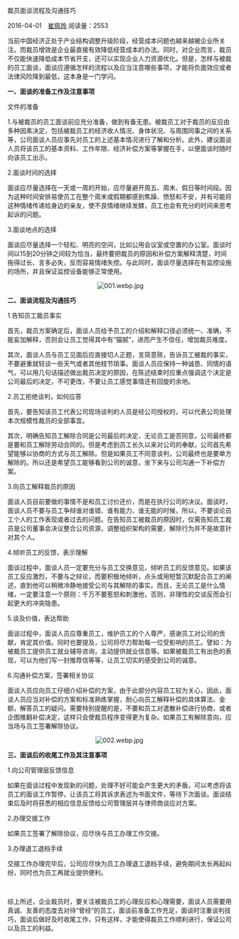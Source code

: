 <div class="news_title">
                        <p>裁员面谈流程及沟通技巧</p>
                        <span>2016-04-01　<a href="lawer_show.aspx?PageCheck=NoLeft_Lawer&amp;Lan=CN&amp;lawerKeyID=00000000000000000377&amp;MenuID=00000000000000000004">崔佩玲</a>
</span>
                        <span>   阅读量：2553</span>
                    </div>
<div class="news_content">
                        <p>当前中国经济正处于产业结构调整升级阶段，经营成本问题也越来越被企业所关注。而裁员增效是企业最直接有效降低经营成本的办法。同时，对企业而言，裁员不仅能快速降低成本节省开支，还可以实现企业人力资源优化。但是，怎样与被裁的员工面谈，面谈应遵循怎样的流程以及应当注意哪些事项，才能将负面效应或者法律风险降到最低，这本身是一门学问。<br></p><p><strong>一、面谈的准备工作及注意事项</strong></p><p>文件的准备</p><p>1.与被裁员的员工面谈前应充分准备，做到有备无患。被裁员工对于裁员的反应由多种因素决定，包括被裁员工的经济收人情况、身体状况、与周围同事之间的关系等，公司面谈人员应事先对员工的上述基本情况进行了解和分析。此外，建议面谈人员将该员工的基本资料、工作年限、经济补偿方案等掌握在手，以便面谈时随时向该员工出示。</p><p>2.面谈时间的选择</p><p>面谈应尽量选择在一天或一周的开始，应尽量避开周五、周末、假日等时间段。因为这种时间安排易使员工在整个周末或假期都感到焦躁、愤怒和不安，并有可能将这种情绪传递给身边的亲友，使不良情绪继续发酵，员工也会有充分的时间来思考起诉的问题。</p><p>3.面谈地点的选择</p><p>面谈应尽量选择一个轻松、明亮的空间，比如公用会议室或空置的办公室。面谈时间以15到20分钟之间较为恰当，最终要把裁员的原因和补偿方案解释清楚，时间拖得过长、言多必失，反而容易情绪失控。与此同时，面谈尽量选择在有监控设施的场所，并且保证监控设备能够正常使用。</p><p style="TEXT-ALIGN: center">&nbsp;<img title="001.webp.jpg" alt="001.webp.jpg" src="/ueditor/asp/upload/image/20160407/14599922917125532.jpg"></p><p><strong>二、面谈流程及沟通技巧</strong></p><p>1.告知员工裁员事实</p><p>首先，裁员方案确定后，面谈人员给予员工的介绍和解释口径必须统一、准确，不能妄加解释，否则会让员工觉得其中有“猫腻”，进而产生不信任，增加裁员难度。</p><p>其次，面谈人员与员工见面后应直接切人正题，言简意赅，告诉员工被裁的事实，不要避重就轻谈一些天气或者其他枝节琐事。面谈人员应保持一种诚恳、同情的语气，可以用几句话描述做出裁员决定的原因，在陈述结束时应重点强调这个决定是公司最后的决定，不可更改，不要让员工感觉事情还有回旋的余地。</p><p>2.员工拒绝谈判，如何应答</p><p>首先，要告知该员工代表公司现场谈判的人员是经公司授权的，可以代表公司处理本次规模性裁员的全部事宜。</p><p>其次，明确告知员工解除合同是公司最后的决定，无论员工是否同意，公司最终都是要和员工解除劳动合同的。但是考虑到员工长久以来对公司的奉献，公司首先希望能够以协商的方式与员工解除。但是如果员工不同意谈判，公司最终也是要单方解除的。所以还是希望员工能够看到公司的诚意，坐下来与公司沟通一下补偿方案。</p><p>3.向员工解释裁员的原因</p><p>面谈人员目前要做的事情不是和员工讨价还价，而是在执行公司的决议。面谈时，面谈人员不要与员工争辩谁对谁错、谁有能力、谁无能的时候，所以，不要谈论员工个人的工作表现或者过去的问题。在告知员工被裁员的原因时，仅需告知员工裁员是公司董事会决议整合公司资源，调整组织架构的需要，解除行为并不是故意针对其个人。</p><p>4.倾听员工的反馈，表示理解</p><p>面谈过程中，面谈人员一定要充分与员工交换意见，倾听员工的反馈意见。如果该员工反应激烈，不要与之辩论，而要积极地倾听，点头或用短暂沉默配合员工的阐述，直到他可以稍微冷静地接受公司与其解除的事实。而且，无论员工是什么情绪，一定要注意一个原则：千万不要惹怒和刺激他，否则，非理性的交谈反而会引起更大的冲突隐患。</p><p>5.谈及价值，表达帮助</p><p>面谈过程中，面谈人员应尊重员工，维护员工的个人尊严，感谢员工对公司的贡献，肯定其价值。同时也要提及，公司将尽力帮助每一位受影响的员工。譬如：为被裁员工提供员工就业辅导咨询，主动提供就业信息等。如果被裁员工有出色的表现，可以为他们写一封推荐信等等，让员工切实的感受到公司的诚意。</p><p>6.沟通补偿方案，签署相关协议</p><p>面谈人员应向员工仔细介绍补偿的方案，由于此部分内容员工较为关心，因此，面谈人员应当对补偿的方案和标准熟练掌握，耐心向员工解释补偿的具体算法、金额，解答员工的疑问。需要特别提醒的是，不要和员工对遣散补偿进行协商，或者企图推翻补偿决定，这样只会使裁员程序变得更为复杂。如果员工有解除意向，应当场与员工签署解除协议。</p><p style="TEXT-ALIGN: center"><img title="002.webp.jpg" alt="002.webp.jpg" src="/ueditor/asp/upload/image/20160407/14599923072727842.jpg"></p><p><strong>三、面谈后的收尾工作及其注意事项</strong></p><p>1.向公司管理层反馈信息</p><p>如果在面谈过程中发现新的问题，处理不好可能会产生更大的矛盾，可以考虑将该员工的面谈工作暂停，让该员工将其诉求表述为书面文件，等待下次面谈。面谈结束后及时将获悉的相应信息反馈给公司管理层并与律师商谈应对方案。</p><p>2.办理交接工作</p><p>如果员工签署了解除协议，应尽快与员工办理工作交接。</p><p>3.办理退工退档手续</p><p>交接工作办理完毕后，公司应尽快为员工办理退工退档手续，避免期间太长再起纠纷，同时也为员工再就业提供便利。</p><p>&nbsp;</p><p>综上所述，企业裁员时，要关注被裁员工的心理反应和心理需要，面谈人员需要用真诚、友善的态度去对待“曾经”的员工，面谈前准备工作充足，面谈时注重谈判技巧，面谈后做好及时收尾工作，只有这样，才能使得裁员工作顺利进行，保证公司以及员工的利益。</p>
                    </div>
